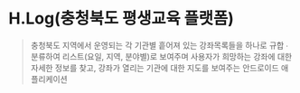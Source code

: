 # H.Log(충청북도 평생교육 플랫폼)
> 충청북도 지역에서 운영되는 각 기관별 흩어져 있는 강좌목록들을 하나로 규합 ∙ 분류하여 리스트(요일, 지역, 분야별)로 보여주며 사용자가 희망하는 강좌에 대한 자세한 정보를 찾고, 강좌가 열리는 기관에 대한 지도를 보여주는 안드로이드 애플리케이션
